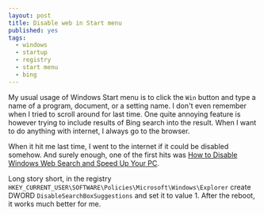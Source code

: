 ```yaml
---
layout: post
title: Disable web in Start menu
published: yes
tags:
  - windows
  - startup
  - registry
  - start menu
  - bing
---
```

My usual usage of Windows Start menu is to click the `Win` button and type a name of a program, document, or a setting name. I don't even remember when I tried to scroll around for last time. One quite annoying feature is however trying to include results of Bing search into the result. When I want to do anything with internet, I always go to the browser.

When it hit me last time, I went to the internet if it could be disabled somehow. And surely enough, one of the first hits was [How to Disable Windows Web Search and Speed Up Your PC][1].

Long story short, in the registry `HKEY_CURRENT_USER\SOFTWARE\Policies\Microsoft\Windows\Explorer` create DWORD `DisableSearchBoxSuggestions` and set it to value 1. After the reboot, it works much better for me.

[1]: https://www.tomshardware.com/how-to/disable-windows-web-search
